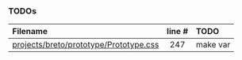 ### TODOs
| Filename | line # | TODO
|:------|:------:|:------
| [projects/breto/prototype/Prototype.css](projects/breto/prototype/Prototype.css#L247) | 247 | make var
